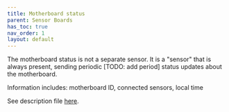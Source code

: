 ```yaml
---
title: Motherboard status
parent: Sensor Boards
has_toc: true
nav_order: 1
layout: default
---
```


The motherboard status is not a separate sensor. It is a "sensor" that is always present, sending
periodic [TODO: add period] status updates about the motherboard.

Information includes: motherboard ID, connected sensors, local time
 
See description file [here](https://github.com/dramco-iwast/sensor-description-files/blob/master/motherboard-status.yaml).